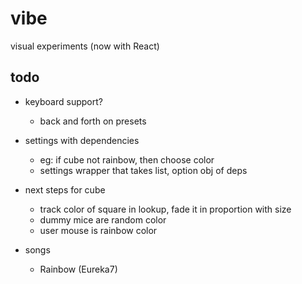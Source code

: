 # vibe
visual experiments (now with React)

## todo
- keyboard support?
  - back and forth on presets

- settings with dependencies
  - eg: if cube not rainbow, then choose color
  - settings wrapper that takes list, option obj of deps

- next steps for cube
  - track color of square in lookup, fade it in proportion with size
  - dummy mice are random color
  - user mouse is rainbow color

- songs
  - Rainbow (Eureka7)

